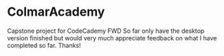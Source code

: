 # ColmarAcademy
Capstone project for CodeCademy FWD
So far only have the desktop version finished but would very much appreciate feedback on what I have completed so far. Thanks!
